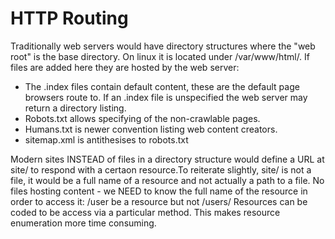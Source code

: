 #  HTTP Routing 

Traditionally web servers would have directory structures where the "web root" is the base directory. On linux it is located under /var/www/html/. If files are added here they are hosted by the web server:
- The .index files contain default content, these are the default page browsers route to.  If an .index file is unspecified the web server may return a directory listing.
- Robots.txt allows specifying of the non-crawlable pages.
- Humans.txt is newer convention listing web content creators.
- sitemap.xml is antithesises to robots.txt

Modern sites INSTEAD of files in a directory structure would define a URL at site/ to respond with a certaon resource.To reiterate slightly, site/ is not a file, it would be a full name of a resource and not actually a path to a file. No files hosting content - we NEED to know the full name of the resource in order to access it: /user be a resource but not /users/ Resources can be coded to be access via a particular method. This makes resource enumeration more time consuming.